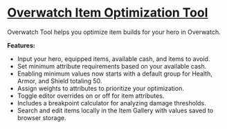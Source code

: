 # [Overwatch Item Optimization Tool](https://zero41120.github.io/overwatch_tool/)

Overwatch Tool helps you optimize item builds for your hero in Overwatch.

**Features:**

- Input your hero, equipped items, available cash, and items to avoid.
- Set minimum attribute requirements based on your available cash.
- Enabling minimum values now starts with a default group for Health, Armor,
  and Shield totaling 50.
- Assign weights to attributes to prioritize your optimization.
- Toggle editor overrides on or off for item attributes.
- Includes a breakpoint calculator for analyzing damage thresholds.
- Search and edit items locally in the Item Gallery with values saved to browser storage.

